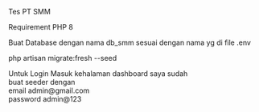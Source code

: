 <p>Tes PT SMM </p>
<p>Requirement  PHP 8</p>
<p>Buat Database dengan nama db_smm sesuai dengan nama yg di file .env</p>
<p>php artisan migrate:fresh --seed</p>
<p>Untuk Login Masuk kehalaman dashboard saya sudah <br> buat seeder dengan  <br> email admin@gmail.com <br> password admin@123 </p>
